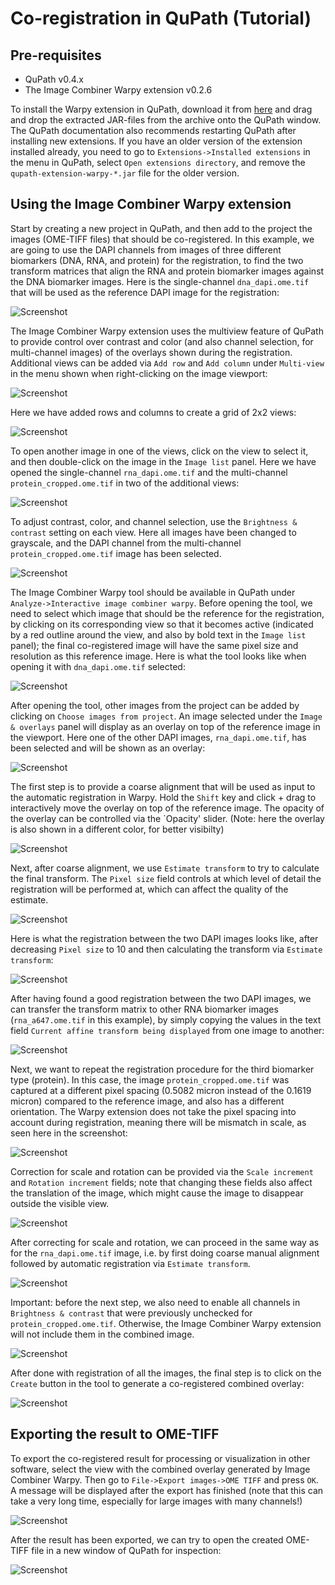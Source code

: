 # Co-registration in QuPath (Tutorial)


## Pre-requisites

- QuPath v0.4.x
- The Image Combiner Warpy extension v0.2.6

To install the Warpy extension in QuPath, download it from [here](https://github.com/BIOP/qupath-extension-warpy/releases/download/0.2.6/qupath-extension-warpy-0.2.6.zip) and drag and drop the extracted JAR-files from the archive onto the QuPath window. The QuPath documentation also recommends restarting QuPath after installing new extensions. If you have an older version of the extension installed already, you need to go to `Extensions->Installed extensions` in the menu in QuPath, select `Open extensions directory`, and remove the `qupath-extension-warpy-*.jar` file for the older version.  


## Using the Image Combiner Warpy extension

Start by creating a new project in QuPath, and then add to the project the images (OME-TIFF files) that should be co-registered. In this example, we are going to use the DAPI channels from images of three different biomarkers (DNA, RNA, and protein) for the registration, to find the two transform matrices that align the RNA and protein biomarker images against the DNA biomarker images. Here is the single-channel `dna_dapi.ome.tif` that will be used as the reference DAPI image for the registration:

![Screenshot](images/screenshot_new_project.png?raw=true)

The Image Combiner Warpy extension uses the multiview feature of QuPath to provide control over contrast and color (and also channel selection, for multi-channel images) of the overlays shown during the registration. Additional views can be added via `Add row` and `Add column` under `Multi-view` in the menu shown when right-clicking on the image viewport:

![Screenshot](images/screenshot_multiview_menu.png?raw=true)

Here we have added rows and columns to create a grid of 2x2 views: 

![Screenshot](images/screenshot_multiview_split.png?raw=true)

To open another image in one of the views, click on the view to select it, and then double-click on the image in the `Image list` panel. Here we have opened the single-channel `rna_dapi.ome.tif` and the multi-channel `protein_cropped.ome.tif` in two of the additional views:

![Screenshot](images/screenshot_multiview_3images.png?raw=true)

To adjust contrast, color, and channel selection, use the `Brightness & contrast` setting on each view. Here all images have been changed to grayscale, and the DAPI channel from the multi-channel `protein_cropped.ome.tif` image has been selected.   

![Screenshot](images/screenshot_multiview_grayscale.png?raw=true)

The Image Combiner Warpy tool should be available in QuPath under `Analyze->Interactive image combiner warpy`. Before opening the tool, we need to select which image that should be the reference for the registration, by clicking on its corresponding view so that it becomes active (indicated by a red outline around the view, and also by bold text in the `Image list` panel); the final co-registered image will have the same pixel size and resolution as this reference image. Here is what the tool looks like when opening it with `dna_dapi.ome.tif` selected:

![Screenshot](images/screenshot_hello_warpy.png?raw=true)

After opening the tool, other images from the project can be added by clicking on `Choose images from project`. An image selected under the `Image & overlays` panel will display as an overlay on top of the reference image in the viewport. Here one of the other DAPI images, `rna_dapi.ome.tif`, has been selected and will be shown as an overlay:

![Screenshot](images/screenshot_warpy_rna_selected.png?raw=true)

The first step is to provide a coarse alignment that will be used as input to the automatic registration in Warpy. Hold the `Shift` key and click + drag to interactively move the overlay on top of the reference image. The opacity of the overlay can be controlled via the `Opacity' slider. (Note: here the overlay is also shown in a different color, for better visibilty)

![Screenshot](images/screenshot_warpy_aligned_coarse.png?raw=true)

Next, after coarse alignment, we use `Estimate transform` to try to calculate the final transform. The `Pixel size` field controls at which level of detail the registration will be performed at, which can affect the quality of the estimate. 

![Screenshot](images/screenshot_warpy_estimate_transform.png?raw=true)

Here is what the registration between the two DAPI images looks like, after decreasing `Pixel size` to 10 and then calculating the transform via `Estimate transform`:

![Screenshot](images/screenshot_warpy_aligned_fine.png?raw=true)

After having found a good registration between the two DAPI images, we can transfer the transform matrix to other RNA biomarker images (`rna_a647.ome.tif` in this example), by simply copying the values in the text field `Current affine transform being displayed` from one image to another:

![Screenshot](images/screenshot_warpy_matrix.png?raw=true)

Next, we want to repeat the registration procedure for the third biomarker type (protein). In this case, the image `protein_cropped.ome.tif` was captured at a different pixel spacing (0.5082 micron instead of the 0.1619 micron) compared to the reference image, and also has a different orientation. The Warpy extension does not take the pixel spacing into account during registration, meaning there will be mismatch in scale, as seen here in the screenshot:

![Screenshot](images/screenshot_warpy_scale_rotation1.png?raw=true)

Correction for scale and rotation can be provided via the `Scale increment` and `Rotation increment` fields; note that changing these fields also affect the translation of the image, which might cause the image to disappear outside the visible view.

![Screenshot](images/screenshot_warpy_scale_rotation2.png?raw=true)

After correcting for scale and rotation, we can proceed in the same way as for the `rna_dapi.ome.tif` image, i.e. by first doing coarse manual alignment followed by automatic registration via `Estimate transform`. 

![Screenshot](images/screenshot_warpy_scale_rotation3.png?raw=true)

Important: before the next step, we also need to enable all channels in `Brightness & contrast` that were previously unchecked for `protein_cropped.ome.tif`. Otherwise, the Image Combiner Warpy extension will not include them in the combined image. 

![Screenshot](images/screenshot_warpy_enable_channels_before_create.png?raw=true)

After done with registration of all the images, the final step is to click on the `Create` button in the tool to generate a co-registered combined overlay: 

![Screenshot](images/screenshot_warpy_created_overlay.png?raw=true)


## Exporting the result to OME-TIFF

To export the co-registered result for processing or visualization in other software, select the view with the combined overlay generated by Image Combiner Warpy. Then go to `File->Export images->OME TIFF` and press `OK`. A message will be displayed after the export has finished (note that this can take a very long time, especially for large images with many channels!)    

![Screenshot](images/screenshot_export_ometiff.png?raw=true)

After the result has been exported, we can try to open the created OME-TIFF file in a new window of QuPath for inspection:

![Screenshot](images/screenshot_coregistration_result.png?raw=true)
